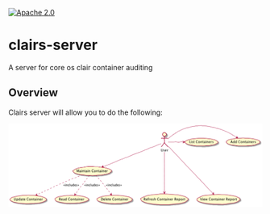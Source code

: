 [![Apache 2.0](https://img.shields.io/github/license/Netflix/osstracker.svg)](http://www.apache.org/licenses/LICENSE-2.0)

# clairs-server
A server for core os clair container auditing

## Overview
Clairs server will allow you to do the following:

![Usecase diagram - Overview](diagrams/overview.png "Use Case")

